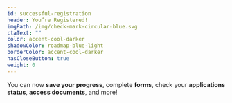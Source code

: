 ```yaml
---
id: successful-registration
header: You’re Registered!
imgPath: /img/check-mark-circular-blue.svg
ctaText: ""
color: accent-cool-darker
shadowColor: roadmap-blue-light
borderColor: accent-cool-darker
hasCloseButton: true
weight: 0
---
```


You can now **save your progress**, complete **forms**, check your **applications status**, **access documents**, and more!
